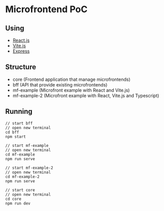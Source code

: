 # Microfrontend PoC

## Using
- [React.js](https://reactjs.org/)
- [Vite.js](https://vitejs.dev/)
- [Express](https://expressjs.com/)

## Structure
- core (Frontend application that manage microfrontends)
- bff  (API that provide existing microfrontends)
- mf-example (Microfront example with React and Vite.js)
- mf-example-2 (Microfront example with React, Vite.js and Typescript)

## Running
```
// start bff
// open new terminal
cd bff
npm start

// start mf-example
// open new terminal
cd mf-example
npm run serve

// start mf-example-2
// open new terminal
cd mf-example-2
npm run serve

// start core
// open new terminal
cd core
npm run dev
```